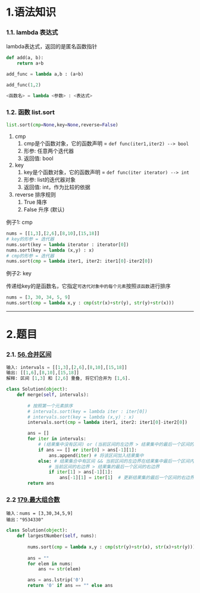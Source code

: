# 1.语法知识

### 1.1. lambda 表达式

lambda表达式，返回的是匿名函数指针


```python
def add(a, b):
    return a+b

add_func = lambda a,b : (a+b) 

add_func(1,2)
```

```python
<函数名> = lambda <参数> : <表达式>
```



### 1.2. 函数 list.sort 


```python
list.sort(cmp=None,key=None,reverse=False)
```

1. cmp
   1. cmp是个函数对象，它的函数声明 = `def func(iter1,iter2) --> bool`
   2. 形参: 任意两个迭代器
   3. 返回值: bool
2. key
   1. key是个函数对象，它的函数声明 = `def func(iter iterator) --> int`
   2. 形参: list的迭代器对象
   3. 返回值: int，作为比较的依据
3. reverse 排序规则 
   1. True 降序 
   2. False 升序 (默认)

例子1: cmp

```python
nums = [[1,3],[2,6],[8,10],[15,18]]
# key的形参 = 迭代器
nums.sort(key = lambda iterator : iterator[0])  
nums.sort(key = lambda (x,y) : x) 
# cmp的形参 = 迭代器
nums.sort(cmp = lambda iter1, iter2: iter1[0]-iter2[0])
```


例子2: key

传递给key的是函数名，它指定`可迭代对象中的每个元素`按照`该函数`进行排序


```python
nums = [3, 30, 34, 5, 9]
nums.sort(cmp = lambda x,y : cmp(str(x)+str(y), str(y)+str(x)))
```

---

# 2.题目

### 2.1. [56.合并区间](https://leetcode-cn.com/problems/merge-intervals/)

```python
输入: intervals = [[1,3],[2,6],[8,10],[15,18]]
输出: [[1,6],[8,10],[15,18]]
解释: 区间 [1,3] 和 [2,6] 重叠, 将它们合并为 [1,6].
```

```python
class Solution(object):
    def merge(self, intervals):
        
        # 按照第一个元素排序
        # intervals.sort(key = lambda iter : iter[0])  
        # intervals.sort(key = lambda (x,y) : x) 
        intervals.sort(cmp = lambda iter1, iter2: iter1[0]-iter2[0])

        ans = []
        for iter in intervals:
            # (结果集中没有区间) or (当前区间的左边界 > 结果集中的最后一个区间的右边界)
            if ans == [] or iter[0] > ans[-1][1]:
                ans.append(iter) # 将该区间加入结果集中
            else: # 结果集合中有区间 && 当前区间的左边界在结果集中最后一个区间内部
                # 当前区间的右边界 > 结果集的最后一个区间的右边界
                if iter[1] > ans[-1][1]:
                    ans[-1][1] = iter[1]  # 更新结果集的最后一个区间的右边界 = 当前区间的右边界
        return ans
```


### 2.2 [179.最大组合数](https://leetcode-cn.com/problems/largest-number/)

```shell
输入：nums = [3,30,34,5,9]
输出："9534330"
```

```python
class Solution(object):
    def largestNumber(self, nums):
        
        nums.sort(cmp = lambda x,y : cmp(str(y)+str(x), str(x)+str(y)))  # 按照 y+x, x+y 的字典序排序
        
        ans = ""
        for elem in nums:
            ans += str(elem)

        ans = ans.lstrip('0')
        return '0' if ans == "" else ans
```

